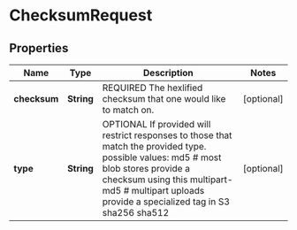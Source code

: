 
# ChecksumRequest

## Properties
Name | Type | Description | Notes
------------ | ------------- | ------------- | -------------
**checksum** | **String** | REQUIRED The hexlified checksum that one would like to match on. |  [optional]
**type** | **String** | OPTIONAL If provided will restrict responses to those that match the provided type.  possible values: md5                # most blob stores provide a checksum using this multipart-md5      # multipart uploads provide a specialized tag in S3 sha256 sha512 |  [optional]



